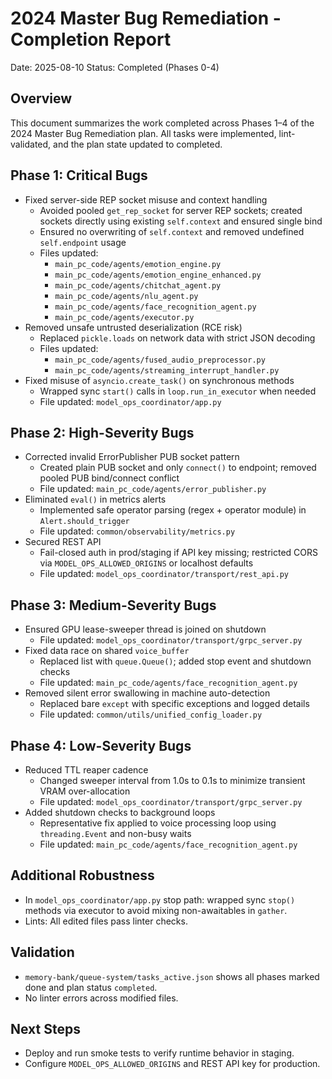 # 2024 Master Bug Remediation - Completion Report

Date: 2025-08-10
Status: Completed (Phases 0-4)

## Overview
This document summarizes the work completed across Phases 1–4 of the 2024 Master Bug Remediation plan. All tasks were implemented, lint-validated, and the plan state updated to completed.

## Phase 1: Critical Bugs
- Fixed server-side REP socket misuse and context handling
  - Avoided pooled `get_rep_socket` for server REP sockets; created sockets directly using existing `self.context` and ensured single bind
  - Ensured no overwriting of `self.context` and removed undefined `self.endpoint` usage
  - Files updated:
    - `main_pc_code/agents/emotion_engine.py`
    - `main_pc_code/agents/emotion_engine_enhanced.py`
    - `main_pc_code/agents/chitchat_agent.py`
    - `main_pc_code/agents/nlu_agent.py`
    - `main_pc_code/agents/face_recognition_agent.py`
    - `main_pc_code/agents/executor.py`
- Removed unsafe untrusted deserialization (RCE risk)
  - Replaced `pickle.loads` on network data with strict JSON decoding
  - Files updated:
    - `main_pc_code/agents/fused_audio_preprocessor.py`
    - `main_pc_code/agents/streaming_interrupt_handler.py`
- Fixed misuse of `asyncio.create_task()` on synchronous methods
  - Wrapped sync `start()` calls in `loop.run_in_executor` when needed
  - File updated: `model_ops_coordinator/app.py`

## Phase 2: High-Severity Bugs
- Corrected invalid ErrorPublisher PUB socket pattern
  - Created plain PUB socket and only `connect()` to endpoint; removed pooled PUB bind/connect conflict
  - File updated: `main_pc_code/agents/error_publisher.py`
- Eliminated `eval()` in metrics alerts
  - Implemented safe operator parsing (regex + operator module) in `Alert.should_trigger`
  - File updated: `common/observability/metrics.py`
- Secured REST API
  - Fail-closed auth in prod/staging if API key missing; restricted CORS via `MODEL_OPS_ALLOWED_ORIGINS` or localhost defaults
  - File updated: `model_ops_coordinator/transport/rest_api.py`

## Phase 3: Medium-Severity Bugs
- Ensured GPU lease-sweeper thread is joined on shutdown
  - File updated: `model_ops_coordinator/transport/grpc_server.py`
- Fixed data race on shared `voice_buffer`
  - Replaced list with `queue.Queue()`; added stop event and shutdown checks
  - File updated: `main_pc_code/agents/face_recognition_agent.py`
- Removed silent error swallowing in machine auto-detection
  - Replaced bare `except` with specific exceptions and logged details
  - File updated: `common/utils/unified_config_loader.py`

## Phase 4: Low-Severity Bugs
- Reduced TTL reaper cadence
  - Changed sweeper interval from 1.0s to 0.1s to minimize transient VRAM over-allocation
  - File updated: `model_ops_coordinator/transport/grpc_server.py`
- Added shutdown checks to background loops
  - Representative fix applied to voice processing loop using `threading.Event` and non-busy waits
  - File updated: `main_pc_code/agents/face_recognition_agent.py`

## Additional Robustness
- In `model_ops_coordinator/app.py` stop path: wrapped sync `stop()` methods via executor to avoid mixing non-awaitables in `gather`.
- Lints: All edited files pass linter checks.

## Validation
- `memory-bank/queue-system/tasks_active.json` shows all phases marked done and plan status `completed`.
- No linter errors across modified files.

## Next Steps
- Deploy and run smoke tests to verify runtime behavior in staging.
- Configure `MODEL_OPS_ALLOWED_ORIGINS` and REST API key for production.


